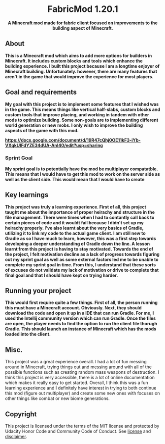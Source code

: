 <h1 align="center">FabricMod 1.20.1</h1>
<p align="center"><strong>A Minecraft mod made for fabric client focused on improvements to the building aspect of Minecraft.</strong>
<br/>

<h2>About</h2>
<strong>This is a Minecraft mod which aims to add more options for builders in Minecraft. It includes custom blocks and tools which enhance the building experience. I built this project because I am a longtime enjoyer of Minecraft building. Unfortunately. however, there are many features that aren't in the game that would improve the experience for most players. </strong><br/>


<h2>Goal and requirements</h2>
<strong> My goal with this project is to implement some features that I wished was in the game. This means things like vertical half-slabs, custom blocks and custom tools that improve placing, and working in tandem with other mods to optimize building. Some non-goals are to implementing different world generation or new mobs. I only wish to improve the building aspects of the game with this mod. 

https://docs.google.com/document/d/19R47cQhj0OE11kF3-iYb-VXqkUlFdYZE34dUA-AnI40/edit?usp=sharing
 </strong><br/>
 
 <h3>Sprint Goal</h3>
<strong>My sprint goal is to potentially have the mod be multiplayer compatatble. This means that I would have to get this mod to work on the server side as well as the client side. This would mean that I would have to create </strong><br/>

<h2>Key learnings</h2>
<strong>This project was truly a learning experience. First of all, this project taught me about the importance of proper heirachy and structure in the file management. There were times when I had to contantly call back to certain pieces of code and it wouldt fail because I didn't set up my heirachy properly. I've also learnt about the very basics of Gradle, utilizing it to link my code to the actual game client. I am still new to Gradle as so I have much to learn, however, this was a first step towards developing a deeper understanding of Gradle down the line. A lesson learnt from this project is having to stay motivated. Towards the end of the project, I felt motivation decline as a lack of progress towards figuring out my sprint goal as well as some external factors led me to be unable to complete my sprint goal in time. From this, I understand that these sorts of excuses do not validate my lack of motivation or drive to complete that final goal and that I should have kept on trying harder.   </strong><br/>


<h2>Running your project</h2>
<strong>This would first require quite a few things. First of all, the person running this must have a Minecraft account. Obviously. Next, they should download the code and open it up in a IDE that can run Gradle. For me, I used the Intellij community version which can run Gradle. Once the files are open, the player needs to find the option to run the client file thorugh Gradle. This should launch an instance of Minecraft which has the mods loaded into the client. </strong><br/>

<h2>Misc.</h2>
This project was a great experience overall. I had a lot of fun messing around in Minecraft, trying things out and messing around with all of the possible functions such as creating random mass weapons of destruction. I think this project is very accessible, there is a lot of online documentation which makes it really easy to get started. Overall, I think this was a fun learning experience and I definitely have interest in trying to both continue this mod (figure out multiplayer) and create some new ones with focuses on other things like combat or new biome generations.

<h2>Copyright</h2>
This project is licensed under the terms of the MIT license and protected by Udacity Honor Code and Community Code of Conduct. See <a href="LICENSE.md">license</a> and <a href="LICENSE.DISCLAIMER.md">disclaimer</a>.
